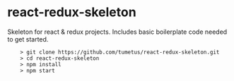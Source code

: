 # react-redux-skeleton
Skeleton for react &amp; redux projects. Includes basic boilerplate code needed to get started.

```
	> git clone https://github.com/tumetus/react-redux-skeleton.git
	> cd react-redux-skeleton
	> npm install
	> npm start
```
